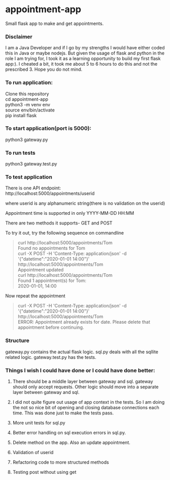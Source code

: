 # appointment-app
Small flask app to make and get appointments.

###  Disclaimer
I am a Java Developer and if I go by my strengths I would have either coded this in Java or maybe nodejs. But given the usage of flask and python in the role I am trying for, I took it as a learning opportunity to build my first flask app:). I cheated a bit, it took me about 5 to 6 hours to do this and not the prescribed 3. Hope you do not mind.

### To run application:  
Clone this repository  
cd appointment-app  
python3 -m venv env  
source env/bin/activate  
pip install flask  

### To start application(port is 5000):  
python3 gateway.py

### To run tests
python3 gateway.test.py

### To test application  
There is one API endpoint:  
http://localhost:5000/appointments/userid

where userid is any alphanumeric string(there is no validation on the userid)

Appointment time is supported in only YYYY-MM-DD HH:MM  

There are two methods it supports- GET and POST  

To try it out, try the following sequence on commandline  
> curl http://localhost:5000/appointments/Tom  
Found no appointments for Tom  
>curl -X POST -H 'Content-Type: application/json' -d '{"datetime":"2020-01-01 14:00"}' http://localhost:5000/appointments/Tom  
Appointment updated  
>curl http://localhost:5000/appointments/Tom  
Found 1 appointment(s) for Tom:  
2020-01-01, 14:00  

Now repeat the appointment
> curl -X POST -H 'Content-Type: application/json' -d '{"datetime":"2020-01-01 14:00"}' http://localhost:5000/appointments/Tom  
ERROR: Appointment already exists for date. Please delete that appointment before continuing.  

### Structure  
gateway.py contains the actual flask logic. sql.py deals with all the sqllite related logic. gateway.test.py has the tests.

###  Things I wish I could have done or I could have done better:  
1. There should be a middle layer between gateway and sql. gateway should only accept requests. Other logic should move into a separate layer between gateway and sql.  

1. I did not quite figure out usage of app context in the tests. So I am doing the not so nice bit of opening and closing database connections each time. This was done just to make the tests pass.

1. More unit tests for sql.py  

1. Better error handling on sql execution errors in sql.py.  

1. Delete method on the app. Also an update appointment.

1. Validation of userid

1. Refactoring code to more structured methods

1. Testing post without using get


